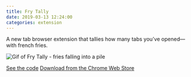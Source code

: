 ```yaml
---
title: Fry Tally
date: 2019-03-13 12:24:00
categories: extension
---
```


A new tab browser extension that tallies how many tabs you&#8217;ve opened&#8212;with french fries.

![Gif of Fry Tally - fries falling into a pile](https://i.imgur.com/nMN1JqT.gif)

[See the code](https://github.com/sajoy/fry-tally)
[Download from the Chrome Web Store](https://chrome.google.com/webstore/detail/fry-tally/oapkdheokkamcpllihajojjmonfclfeo)


